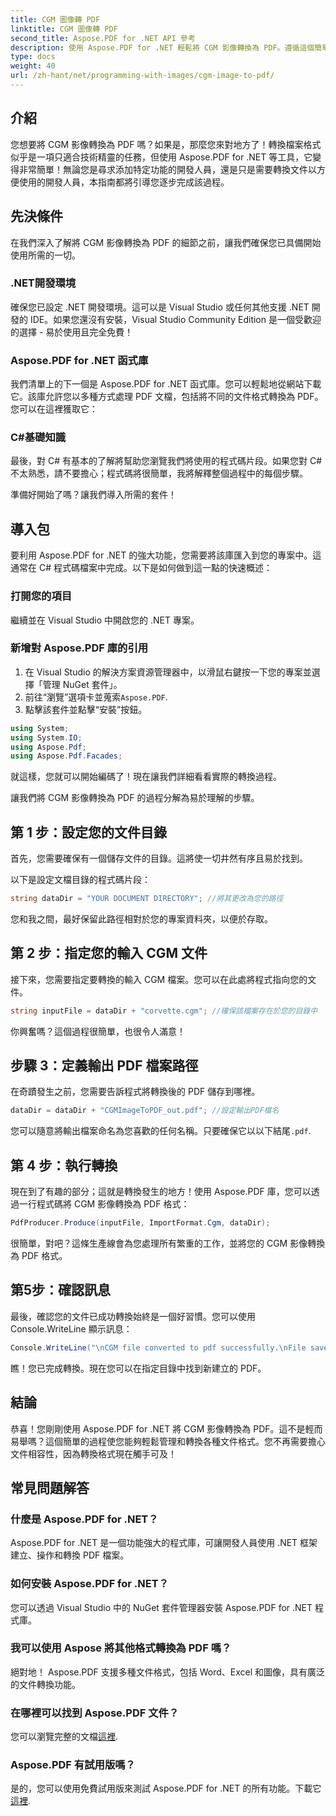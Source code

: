 ```yaml
---
title: CGM 圖像轉 PDF
linktitle: CGM 圖像轉 PDF
second_title: Aspose.PDF for .NET API 參考
description: 使用 Aspose.PDF for .NET 輕鬆將 CGM 影像轉換為 PDF。遵循這個簡單的逐步指南並簡化您的文件轉換過程。
type: docs
weight: 40
url: /zh-hant/net/programming-with-images/cgm-image-to-pdf/
---
```

## 介紹

您想要將 CGM 影像轉換為 PDF 嗎？如果是，那麼您來對地方了！轉換檔案格式似乎是一項只適合技術精靈的任務，但使用 Aspose.PDF for .NET 等工具，它變得非常簡單！無論您是尋求添加特定功能的開發人員，還是只是需要轉換文件以方便使用的開發人員，本指南都將引導您逐步完成該過程。

## 先決條件

在我們深入了解將 CGM 影像轉換為 PDF 的細節之前，讓我們確保您已具備開始使用所需的一切。

### .NET開發環境

確保您已設定 .NET 開發環境。這可以是 Visual Studio 或任何其他支援 .NET 開發的 IDE。如果您還沒有安裝，Visual Studio Community Edition 是一個受歡迎的選擇 - 易於使用且完全免費！

### Aspose.PDF for .NET 函式庫

我們清單上的下一個是 Aspose.PDF for .NET 函式庫。您可以輕鬆地從網站下載它。該庫允許您以多種方式處理 PDF 文檔，包括將不同的文件格式轉換為 PDF。您可以在這裡獲取它：

### C#基礎知識

最後，對 C# 有基本的了解將幫助您瀏覽我們將使用的程式碼片段。如果您對 C# 不太熟悉，請不要擔心；程式碼將很簡單，我將解釋整個過程中的每個步驟。

準備好開始了嗎？讓我們導入所需的套件！

## 導入包

要利用 Aspose.PDF for .NET 的強大功能，您需要將該庫匯入到您的專案中。這通常在 C# 程式碼檔案中完成。以下是如何做到這一點的快速概述：

### 打開您的項目

繼續並在 Visual Studio 中開啟您的 .NET 專案。 

### 新增對 Aspose.PDF 庫的引用

1. 在 Visual Studio 的解決方案資源管理器中，以滑鼠右鍵按一下您的專案並選擇「管理 NuGet 套件」。
2. 前往“瀏覽”選項卡並蒐索`Aspose.PDF`.
3. 點擊該套件並點擊“安裝”按鈕。

```csharp
using System;
using System.IO;
using Aspose.Pdf;
using Aspose.Pdf.Facades;
```

就這樣，您就可以開始編碼了！現在讓我們詳細看看實際的轉換過程。

讓我們將 CGM 影像轉換為 PDF 的過程分解為易於理解的步驟。

## 第 1 步：設定您的文件目錄

首先，您需要確保有一個儲存文件的目錄。這將使一切井然有序且易於找到。 

以下是設定文檔目錄的程式碼片段：

```csharp
string dataDir = "YOUR DOCUMENT DIRECTORY"; //將其更改為您的路徑
```

您和我之間，最好保留此路徑相對於您的專案資料夾，以便於存取。

## 第 2 步：指定您的輸入 CGM 文件

接下來，您需要指定要轉換的輸入 CGM 檔案。您可以在此處將程式指向您的文件。

```csharp
string inputFile = dataDir + "corvette.cgm"; //確保該檔案存在於您的目錄中
```

你興奮嗎？這個過程很簡單，也很令人滿意！

## 步驟 3：定義輸出 PDF 檔案路徑

在奇蹟發生之前，您需要告訴程式將轉換後的 PDF 儲存到哪裡。

```csharp
dataDir = dataDir + "CGMImageToPDF_out.pdf"; //設定輸出PDF檔名
```

您可以隨意將輸出檔案命名為您喜歡的任何名稱。只要確保它以以下結尾`.pdf`.

## 第 4 步：執行轉換

現在到了有趣的部分；這就是轉換發生的地方！使用 Aspose.PDF 庫，您可以透過一行程式碼將 CGM 影像轉換為 PDF 格式：

```csharp
PdfProducer.Produce(inputFile, ImportFormat.Cgm, dataDir);
```

很簡單，對吧？這條生產線會為您處理所有繁重的工作，並將您的 CGM 影像轉換為 PDF 格式。

## 第5步：確認訊息

最後，確認您的文件已成功轉換始終是一個好習慣。您可以使用 Console.WriteLine 顯示訊息：

```csharp
Console.WriteLine("\nCGM file converted to pdf successfully.\nFile saved at " + dataDir);
```

瞧！您已完成轉換。現在您可以在指定目錄中找到新建立的 PDF。

## 結論

恭喜！您剛剛使用 Aspose.PDF for .NET 將 CGM 影像轉換為 PDF。這不是輕而易舉嗎？這個簡單的過程使您能夠輕鬆管理和轉換各種文件格式。您不再需要擔心文件相容性，因為轉換格式現在觸手可及！

## 常見問題解答

### 什麼是 Aspose.PDF for .NET？  
Aspose.PDF for .NET 是一個功能強大的程式庫，可讓開發人員使用 .NET 框架建立、操作和轉換 PDF 檔案。

### 如何安裝 Aspose.PDF for .NET？  
您可以透過 Visual Studio 中的 NuGet 套件管理器安裝 Aspose.PDF for .NET 程式庫。

### 我可以使用 Aspose 將其他格式轉換為 PDF 嗎？  
絕對地！ Aspose.PDF 支援多種文件格式，包括 Word、Excel 和圖像，具有廣泛的文件轉換功能。

### 在哪裡可以找到 Aspose.PDF 文件？  
您可以瀏覽完整的文檔[這裡](https://reference.aspose.com/pdf/net/).

### Aspose.PDF 有試用版嗎？  
是的，您可以使用免費試用版來測試 Aspose.PDF for .NET 的所有功能。下載它[這裡](https://releases.aspose.com/).